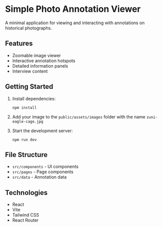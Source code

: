 # Simple Photo Annotation Viewer

A minimal application for viewing and interacting with annotations on historical photographs.

## Features

- Zoomable image viewer
- Interactive annotation hotspots
- Detailed information panels
- Interview content

## Getting Started

1. Install dependencies:
   ```
   npm install
   ```

2. Add your image to the `public/assets/images` folder with the name `zuni-eagle-cage.jpg`

3. Start the development server:
   ```
   npm run dev
   ```

## File Structure

- `src/components` - UI components 
- `src/pages` - Page components
- `src/data` - Annotation data

## Technologies

- React
- Vite
- Tailwind CSS
- React Router

